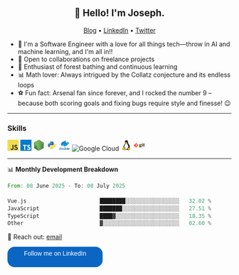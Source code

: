 <h2 align="center">👋 Hello! I'm Joseph.</h2>
<p align="center">
  <a href="https://ngugi-dev-blog-page.vercel.app/blog/">Blog</a> •
  <a href="https://www.linkedin.com/in/dev-joseph">LinkedIn</a> •
  <a href="#">Twitter</a> 
</p>

- 🔭 I'm a Software Engineer with a love for all things tech—throw in AI and machine learning, and I'm all in!!
- 💬 Open to collaborations on freelance projects
- 🌳 Enthusiast of forest bathing and continuous learning
- 📊 Math lover: Always intrigued by the Collatz conjecture and its endless loops
- ⚽ Fun fact: Arsenal fan since forever, and I rocked the number 9 – because both scoring goals and fixing bugs require style and finesse! 😉

-------

### Skills

<p align="left">
<img src="https://raw.githubusercontent.com/github/explore/80688e429a7d4ef2fca1e82350fe8e3517d3494d/topics/javascript/javascript.png" alt="JavaScript" width="25" height="25"/>
<img src="https://raw.githubusercontent.com/github/explore/80688e429a7d4ef2fca1e82350fe8e3517d3494d/topics/typescript/typescript.png" alt="TypeScript" width="25" height="25"/>
<img src="https://raw.githubusercontent.com/github/explore/80688e429a7d4ef2fca1e82350fe8e3517d3494d/topics/nodejs/nodejs.png" alt="Node.js" width="25" height="25"/>
<img src="https://raw.githubusercontent.com/github/explore/80688e429a7d4ef2fca1e82350fe8e3517d3494d/topics/python/python.png" alt="Python" width="25" height="25"/>
<img src="https://raw.githubusercontent.com/github/explore/80688e429a7d4ef2fca1e82350fe8e3517d3494d/topics/docker/docker.png" alt="Docker" width="25" height="25"/>
<img src="https://cdn.cdnlogo.com/logos/g/75/google-cloud.svg" alt="Google Cloud" width="25" height="25"/>
<img src="https://raw.githubusercontent.com/github/explore/80688e429a7d4ef2fca1e82350fe8e3517d3494d/topics/linux/linux.png" alt="Linux" width="25" height="25"/>
<img src="https://raw.githubusercontent.com/github/explore/80688e429a7d4ef2fca1e82350fe8e3517d3494d/topics/git/git.png" alt="Git" width="25" height="25"/>
</p>

-------

📊 **Monthly Development Breakdown**
<!--START_SECTION:waka-->

```rust
From: 08 June 2025 - To: 08 July 2025

Vue.js                       ████████░░░░░░░░░░░░░░░░░   32.02 %
JavaScript                   ███████░░░░░░░░░░░░░░░░░░   27.51 %
TypeScript                   ████▓░░░░░░░░░░░░░░░░░░░░   18.35 %
Other                        ▓░░░░░░░░░░░░░░░░░░░░░░░░   02.60 %
```

<!--END_SECTION:waka-->

📧 Reach out: [email](mailto:josephngugi.dev@gmail.com)

<a href="https://www.linkedin.com/comm/mynetwork/discovery-see-all?usecase=PEOPLE_FOLLOWS&followMember=dev-joseph" 
   target="_blank" 
   style="display:block; padding:7px; text-align:center; color:#ffffff; width:200px; height:32px; border-radius:16px; background-color:#0A66C2; font-family:Helvetica, sans-serif; text-decoration:none;">
   Follow me on LinkedIn
</a>

